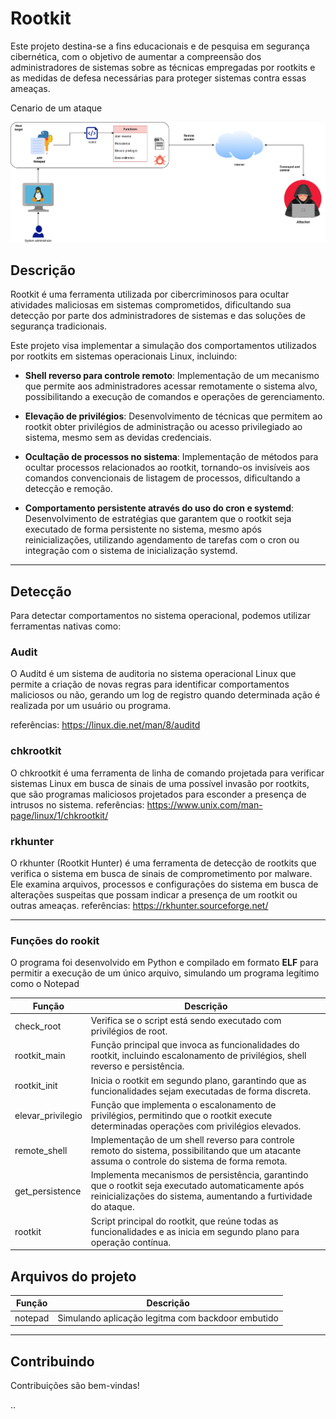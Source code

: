 
# Rootkit 
Este projeto destina-se a fins educacionais e de pesquisa em segurança cibernética, com o objetivo de aumentar a compreensão dos administradores de sistemas sobre as técnicas empregadas por rootkits e as medidas de defesa necessárias para proteger sistemas contra essas ameaças.



Cenario de um ataque

![Rootkit Logo](https://github.com/carlossilva9867/rookit_for_linux/blob/master/img/example_rootkit_attack.png?raw=true)

  

## Descrição
Rootkit é uma ferramenta utilizada por cibercriminosos para ocultar atividades maliciosas em sistemas comprometidos, dificultando sua detecção por parte dos administradores de sistemas e das soluções de segurança tradicionais.

Este projeto visa implementar a simulação dos comportamentos utilizados por rootkits em sistemas operacionais Linux, incluindo:

- **Shell reverso para controle remoto**: Implementação de um mecanismo que permite aos administradores acessar remotamente o sistema alvo, possibilitando a execução de comandos e operações de gerenciamento.

- **Elevação de privilégios**: Desenvolvimento de técnicas que permitem ao rootkit obter privilégios de administração ou acesso privilegiado ao sistema, mesmo sem as devidas credenciais.

- **Ocultação de processos no sistema**: Implementação de métodos para ocultar processos relacionados ao rootkit, tornando-os invisíveis aos comandos convencionais de listagem de processos, dificultando a detecção e remoção.

- **Comportamento persistente através do uso do cron e systemd**: Desenvolvimento de estratégias que garantem que o rootkit seja executado de forma persistente no sistema, mesmo após reinicializações, utilizando agendamento de tarefas com o cron ou integração com o sistema de inicialização systemd.



---

## Detecção

Para detectar comportamentos no sistema operacional, podemos utilizar ferramentas nativas como:

### Audit

O Auditd é um sistema de auditoria no sistema operacional Linux que permite a criação de novas regras para identificar comportamentos maliciosos ou não, gerando um log de registro quando determinada ação é realizada por um usuário ou programa.

referências: https://linux.die.net/man/8/auditd
### chkrootkit

O chkrootkit é uma ferramenta de linha de comando projetada para verificar sistemas Linux em busca de sinais de uma possível invasão por rootkits, que são programas maliciosos projetados para esconder a presença de intrusos no sistema.
referências: https://www.unix.com/man-page/linux/1/chkrootkit/

### rkhunter

O rkhunter (Rootkit Hunter) é uma ferramenta de detecção de rootkits que verifica o sistema em busca de sinais de comprometimento por malware. Ele examina arquivos, processos e configurações do sistema em busca de alterações suspeitas que possam indicar a presença de um rootkit ou outras ameaças.
referências: https://rkhunter.sourceforge.net/

  
---
### Funções do rookit
O programa foi desenvolvido em Python e compilado em formato **ELF** para permitir a execução de um único arquivo, simulando um programa legítimo como o Notepad

| Função                 | Descrição                                                                                                                                                                   |
|------------------------|----------------------------------------------------------------------------------------------------------------------------------------------------------------------------|
| check_root             | Verifica se o script está sendo executado com privilégios de root.                                                                                                         |
| rootkit_main           | Função principal que invoca as funcionalidades do rootkit, incluindo escalonamento de privilégios, shell reverso e persistência.                                          |
| rootkit_init           | Inicia o rootkit em segundo plano, garantindo que as funcionalidades sejam executadas de forma discreta.                                                                   |
| elevar_privilegio      | Função que implementa o escalonamento de privilégios, permitindo que o rootkit execute determinadas operações com privilégios elevados.                                    |
| remote_shell           | Implementação de um shell reverso para controle remoto do sistema, possibilitando que um atacante assuma o controle do sistema de forma remota.                            |
| get_persistence        | Implementa mecanismos de persistência, garantindo que o rootkit seja executado automaticamente após reinicializações do sistema, aumentando a furtividade do ataque.       |
| rootkit                | Script principal do rootkit, que reúne todas as funcionalidades e as inicia em segundo plano para operação contínua.                                                       |

## Arquivos do projeto
| Função                 | Descrição                                                                                                                                                                   |
|------------------------|----------------------------------------------------------------------------------------------------------------------------------------------------------------------------|
| notepad             |Simulando aplicação legitma com backdoor embutido                                                           |
--- 
## Contribuindo

Contribuições são bem-vindas! 

..